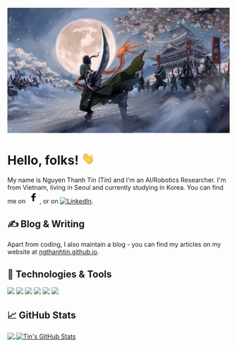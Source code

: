 <!-- More info, tips and tricks for making GitHub Profile README can be found in my article at https://towardsdatascience.com/build-a-stunning-readme-for-your-github-profile-9b80434fe5d7 -->

[![Header](https://github.com/ngthanhtin/ngthanhtin/blob/main/header.jpg?raw=true "Header")](https://ngthanhtin.github.io/)

# Hello, folks! <img src="https://github.com/ngthanhtin/ngthanhtin/blob/main/wave.gif?raw=true" width="30px">

My name is Nguyen Thanh Tin (Tin) and I'm an AI/Robotics Researcher. I'm from Vietnam, living in Seoul and currently studying in Korea. You can find me on [![Facebook][1.2]][1],  or on [![LinkedIn][3.2]][3].

## &#x270d; Blog & Writing

Apart from coding, I also maintain a blog - you can find my articles on my website at [ngthanhtin.github.io](https://ngthanhtin.github.io/).

## 🔧 Technologies & Tools
![](https://img.shields.io/badge/OS-Linux-informational?style=flat&logo=linux&logoColor=white&color=2bbc8a)
![](https://img.shields.io/badge/Editor-IntelliJ_IDEA-informational?style=flat&logo=intellij-idea&logoColor=white&color=2bbc8a)
![](https://img.shields.io/badge/Code-Python-informational?style=flat&logo=python&logoColor=white&color=2bbc8a)
![](https://img.shields.io/badge/Code-C++-informational?style=flat&logo=c%2B%2B&logoColor=white&color=2bbc8a)
![](https://camo.githubusercontent.com/68dd2a887df10d8efd7afc118fb48211a7e398d0084a3b4b2f50a61513b223d9/68747470733a2f2f696d672e736869656c64732e696f2f62616467652f2d5079546f7263682d6533346632363f7374796c653d666c61742d737175617265266c6f676f3d5079546f726368266c6f676f436f6c6f723d666666
)
![](https://camo.githubusercontent.com/b2b3edaf0dec1b43cbc27740c343af91351772fa3815f722946a2f805ea75c2d/68747470733a2f2f696d672e736869656c64732e696f2f62616467652f2d54656e736f72466c6f772d6535636430633f7374796c653d666c61742d737175617265266c6f676f3d54656e736f72466c6f77266c6f676f436f6c6f723d666666
)
## &#x1f4c8; GitHub Stats

<a href="https://github.com/ngthanhtin/ngthanhtin">
  <img align="center" src="https://github-readme-stats.vercel.app/api/top-langs/?username=ngthanhtin&hide=java,html&title_color=ffffff&text_color=c9cacc&icon_color=2bbc8a&bg_color=1d1f21" />
</a>
<a href="https://github.com/ngthanhtin/ngthanhtin">
  <img align="center" src="https://github-readme-stats.vercel.app/api?username=ngthanhtin&show_icons=true&line_height=27&count_private=true&title_color=ffffff&text_color=c9cacc&icon_color=2bbc8a&bg_color=1d1f21" alt="Tin's GitHub Stats" />
</a>
 

<!-- links to social media icons -->

<!-- icons with padding -->

[1.1]: http://i.imgur.com/tXSoThF.png (twitter icon with padding)
[2.1]: http://i.imgur.com/0o48UoR.png (github icon with padding)

<!-- icons without padding -->

[1.2]: https://github.com/ngthanhtin/ngthanhtin/blob/main/facebook.png?raw=true (twitter icon without padding)
[2.2]: http://i.imgur.com/9I6NRUm.png (github icon without padding)
[3.2]: https://raw.githubusercontent.com/MartinHeinz/MartinHeinz/master/linkedin-3-16.png (LinkedIn icon without padding)


<!-- links to your social media accounts -->

[1]: https://www.facebook.com/tin.nguyenthanh.35175/
[2]: https://github.com/ngthanhtin
[3]: https://www.linkedin.com/in/nguy%E1%BB%85n-tha%CC%80nh-ti%CC%81n-438a1211a/


<!-- Resources -->
<!-- Icons: https://simpleicons.org/ -->
<!-- GitHub Stats: https://github.com/anuraghazra/github-readme-stats -->
<!-- Emojis: https://emojipedia.org/emoji/ -->
<!-- HTML Emojis: https://www.fileformat.info/index.htm -->
<!-- Shields: https://shields.io/ -->
<!-- Awesome GitHub Profile README: https://github.com/abhisheknaiidu/awesome-github-profile-readme -->
